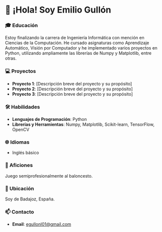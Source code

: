 # 👋 ¡Hola! Soy Emilio Gullón

### 🎓 Educación
Estoy finalizando la carrera de Ingeniería Informática con mención en Ciencias de la Computación. He cursado asignaturas como Aprendizaje Automático, Visión por Computador y he implementado varios proyectos en Python, utilizando ampliamente las librerías de Numpy y Matplotlib, entre otras.

### 💻 Proyectos
- **Proyecto 1**: [Descripción breve del proyecto y su propósito]
- **Proyecto 2**: [Descripción breve del proyecto y su propósito]
- **Proyecto 3**: [Descripción breve del proyecto y su propósito]

### 🛠️ Habilidades
- **Lenguajes de Programación**: Python
- **Librerías y Herramientas**: Numpy, Matplotlib, Scikit-learn, TensorFlow, OpenCV

### 🌐 Idiomas
- Inglés básico

### 🏀 Aficiones
Juego semiprofesionalmente al baloncesto.

### 📍 Ubicación
Soy de Badajoz, España.

### 📫 Contacto
- **Email**: egullonl01@gmail.com
